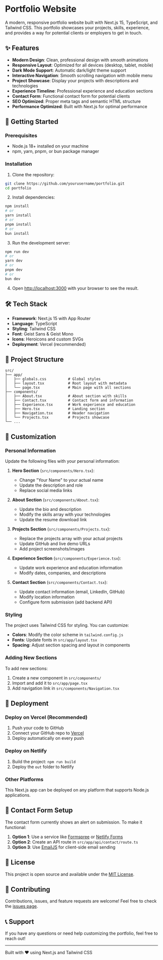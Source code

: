 # Portfolio Website

A modern, responsive portfolio website built with Next.js 15, TypeScript, and Tailwind CSS. This portfolio showcases your projects, skills, experience, and provides a way for potential clients or employers to get in touch.

## ✨ Features

- **Modern Design**: Clean, professional design with smooth animations
- **Responsive Layout**: Optimized for all devices (desktop, tablet, mobile)
- **Dark Mode Support**: Automatic dark/light theme support
- **Interactive Navigation**: Smooth scrolling navigation with mobile menu
- **Project Showcase**: Display your projects with descriptions and technologies
- **Experience Timeline**: Professional experience and education sections
- **Contact Form**: Functional contact form for potential clients
- **SEO Optimized**: Proper meta tags and semantic HTML structure
- **Performance Optimized**: Built with Next.js for optimal performance

## 🚀 Getting Started

### Prerequisites

- Node.js 18+ installed on your machine
- npm, yarn, pnpm, or bun package manager

### Installation

1. Clone the repository:
```bash
git clone https://github.com/yourusername/portfolio.git
cd portfolio
```

2. Install dependencies:
```bash
npm install
# or
yarn install
# or
pnpm install
# or
bun install
```

3. Run the development server:
```bash
npm run dev
# or
yarn dev
# or
pnpm dev
# or
bun dev
```

4. Open [http://localhost:3000](http://localhost:3000) with your browser to see the result.

## 🛠️ Tech Stack

- **Framework**: Next.js 15 with App Router
- **Language**: TypeScript
- **Styling**: Tailwind CSS
- **Font**: Geist Sans & Geist Mono
- **Icons**: Heroicons and custom SVGs
- **Deployment**: Vercel (recommended)

## 📁 Project Structure

```
src/
├── app/
│   ├── globals.css          # Global styles
│   ├── layout.tsx           # Root layout with metadata
│   └── page.tsx             # Main page with all sections
├── components/
│   ├── About.tsx            # About section with skills
│   ├── Contact.tsx          # Contact form and information
│   ├── Experience.tsx       # Work experience and education
│   ├── Hero.tsx             # Landing section
│   ├── Navigation.tsx       # Header navigation
│   └── Projects.tsx         # Projects showcase
└── ...
```

## 🎨 Customization

### Personal Information

Update the following files with your personal information:

1. **Hero Section** (`src/components/Hero.tsx`):
   - Change "Your Name" to your actual name
   - Update the description and role
   - Replace social media links

2. **About Section** (`src/components/About.tsx`):
   - Update the bio and description
   - Modify the skills array with your technologies
   - Update the resume download link

3. **Projects Section** (`src/components/Projects.tsx`):
   - Replace the projects array with your actual projects
   - Update GitHub and live demo URLs
   - Add project screenshots/images

4. **Experience Section** (`src/components/Experience.tsx`):
   - Update work experience and education information
   - Modify dates, companies, and descriptions

5. **Contact Section** (`src/components/Contact.tsx`):
   - Update contact information (email, LinkedIn, GitHub)
   - Modify location information
   - Configure form submission (add backend API)

### Styling

The project uses Tailwind CSS for styling. You can customize:

- **Colors**: Modify the color scheme in `tailwind.config.js`
- **Fonts**: Update fonts in `src/app/layout.tsx`
- **Spacing**: Adjust section spacing and layout in components

### Adding New Sections

To add new sections:

1. Create a new component in `src/components/`
2. Import and add it to `src/app/page.tsx`
3. Add navigation link in `src/components/Navigation.tsx`

## 🚀 Deployment

### Deploy on Vercel (Recommended)

1. Push your code to GitHub
2. Connect your GitHub repo to [Vercel](https://vercel.com)
3. Deploy automatically on every push

### Deploy on Netlify

1. Build the project: `npm run build`
2. Deploy the `out` folder to Netlify

### Other Platforms

This Next.js app can be deployed on any platform that supports Node.js applications.

## 📧 Contact Form Setup

The contact form currently shows an alert on submission. To make it functional:

1. **Option 1**: Use a service like [Formspree](https://formspree.io/) or [Netlify Forms](https://www.netlify.com/products/forms/)
2. **Option 2**: Create an API route in `src/app/api/contact/route.ts`
3. **Option 3**: Use [EmailJS](https://www.emailjs.com/) for client-side email sending

## 📄 License

This project is open source and available under the [MIT License](LICENSE).

## 🤝 Contributing

Contributions, issues, and feature requests are welcome! Feel free to check the [issues page](https://github.com/yourusername/portfolio/issues).

## 📞 Support

If you have any questions or need help customizing the portfolio, feel free to reach out!

---

Built with ❤️ using Next.js and Tailwind CSS

